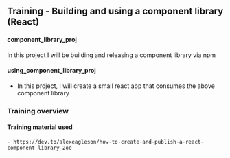 ## Training - Building and using a component library (React)

#### component_library_proj 
In this project I will be building and releasing a component library via npm

#### using_component_library_proj
- In this project, I will create a small react app that consumes the above component library

### Training overview
#### Training material used
    - https://dev.to/alexeagleson/how-to-create-and-publish-a-react-component-library-2oe